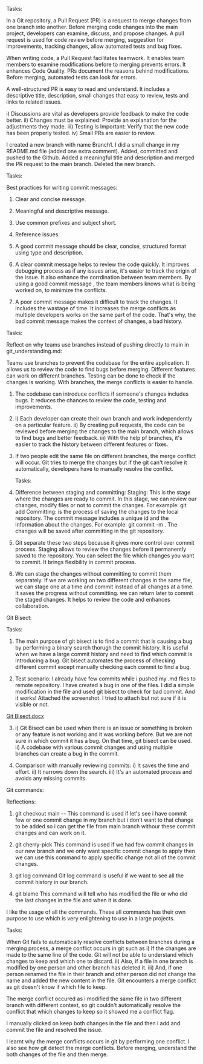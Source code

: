 Tasks:

In a Git repository, a Pull Request (PR) is a request to merge changes from one branch into another. Before merging code changes into the main project, developers can examine, discuss, and propose changes. A pull request is used for code review before merging, suggestion for improvements, tracking changes, allow automated tests and bug fixes.

When writing code, a Pull Request facilitates teamwork. It enables team members to examine modifications before to merging prevents errors. It enhances Code Quality. PRs document the reasons behind modifications. Before merging, automated tests can look for errors.

A well-structured PR is easy to read and understand. It includes a descriptive title, description, small changes that easy to review, tests and links to related issues.

i) Discussions are vital as developers provide feedback to make the code better.
ii) Changes must be explained: Provide an explanation for the adjustments they made.
iii) Testing Is Important: Verify that the new code has been properly tested.
iv) Small PRs are easier to review.

I created a new branch with name Branch1. I did a small change in my README.md file (added one extra comment). Added, committed and pushed to the Github. Added a meaningful title and description and merged the PR request to the main branch. Deleted the new branch.

Tasks:

Best practices for writing commit messages:
1. Clear and concise message.
2. Meaningful and descriptive message.
3. Use common prefixes and subject short.
4. Reference issues.

1. A good commit message should be clear, concise, structured format using type and description.
2. A clear commit message helps to review the code quickly. 
   It improves debugging process as if any issues arise, it's easier to track the origin of the 
   issue.
   It also enhance the corrdination between team members. By using a good commit 
   message , the team members knows what is being worked on, to minimize the conflicts.
3. A poor commit message makes it difficult to track the changes. It includes the wastage of time. It increases the merge conflicts as multiple developers works on the same part of the code. That's why, the bad commit message makes the context of changes, a bad history. 

Tasks:

Reflect on why teams use branches instead of pushing directly to main in git_understanding.md:

Teams use branches to prevent the codebase for the entire application. It allows us to review the code to find bugs before merging. Different features can work on different branches. Testing can be done to check if the changes is working. With branches, the merge conflicts is easier to handle.

1. The codebase can introduce conflicts if someone's changes includes bugs.
    It reduces the chances to review the code, testing and improvements.

2. i) Each developer can create their own branch and work independently on a particular 
      feature.
   ii) By creating pull requests, the code can be reviewed before merging the changes to 
       the main branch, which allows to find bugs and better feedback.
  iii) With the help pf branches, it's easier to track the history between different features or 
       fixes.

3. If two people edit the same file on different branches, the merge conflict will occur. Git 
   tries to merge the changes but if the git can't resolve it automatically, developers have 
   to manually resolve the conflict.

   Tasks:

1. Difference between staging and committing:
Staging: This is the stage where the changes are ready to commit. In this stage, we can review our changes, modify files or not to commit the changes. For example: git add <file name>
Committing: is the process of saving the changes to the local repository. The commit message includes a unique id and the information about the changes. For example: git commit -m <commit message>. The changes will be saved after committing in the git repository. 

2. Git separate these two steps because it gives more control over commit process. 
   Staging allows to review the changes before it permanently saved to the repository. You 
   can select the file which changes you want to commit. It brings flexibility in commit 
   process.

3. We can stage the changes without committing to commit them separately. If we are 
    working on two different changes in the same file, we can stage one at a time and 
    commit instead of all changes at a time. It saves the progress without committing. we 
    can return later to commit the staged changes. It helps to review the code and 
    enhances collaboration. 


Git Bisect: 

Tasks:

1. The main purpose of git bisect is to find a commit that is causing a bug by performing a binary search thorugh the commit history. It is useful when we have a large commit history and need to find which commit is introducing a bug. Git bisect automates the process of checking different commit except manually checking each commit to find a bug.

2. Test scenario: 
   I already have few commits while i pushed my .md files to remote repository. I have 
   created a bug in one of the files. I did a simple modification in the file and used git 
   bisect to check for bad commit. And it works! Attached the screenshot. I tried to attach 
   but not sure if it is visible or not.

[Git Bisect.docx](https://github.com/user-attachments/files/19467082/Git.Bisect.docx)

3. 
   i) Git Bisect can be used when there is an issue or something is broken or any feature is 
      not working and it was working before. But we are not sure in which commit it has a 
      bug. On that time, git bisect can be used.
   ii) A codebase with various commit changes and using multiple branches can create a bug in the commit.

4. Comparison with manually reviewing commits:
    i) It saves the time and effort.
    ii) It narrows down the search.
    iii) It's an automated process and avoids any missing commits.


Git commands:

Reflections:

1. git checkout main -- <file>
    This command is used if let's see i have commit few or one commit change in my 
    branch but i don't want to that change to be added so i can get the file from main 
    branch withour these commit changes and can work on it.

2. git cherry-pick <commit>
    This command is used if we had few commit changes in our new branch and we only 
    want specific commit change to apply then we can use this command to apply specific 
    change not all of the commit changes.

3. git log command
    Git log command is useful if we want to see all the commit history in our branch.

4. git blame <file>
    This command will tell who has modified the file or who did the last changes in the file 
    and when it is done.   


I like the usage of all the commands. These all commands has their own purpose to use which is very enlightening to use in a large projects.

Tasks:

When Git fails to automatically resolve conflicts between branches during a merging process, a merge conflict occurs in git such as
i) If the changes are made to the same line of the code. Git will not be able to
understand which changes to keep and which one to discard.
ii) Also, if a file in one branch is modified by one person and other branch has deleted it.
iii) And, if one person renamed the file in their branch and other person did not change
the name and added the new content in the file. Git encounters a merge conflict as
git doesn't know if which file to keep.

The merge conflict occured as i modified the same file in two different branch with different context, so git couldn't automatically resolve the conflict that which changes to keep so it showed me a conflict flag.

I manually clicked on keep both changes in the file and then i
add and commit the file and resolved the issue.

I learnt why the merge conflicts occurs in git by performing one conflict. I also see how git detect the merge conflicts. Before merging, understand the both changes of the file and then merge.
